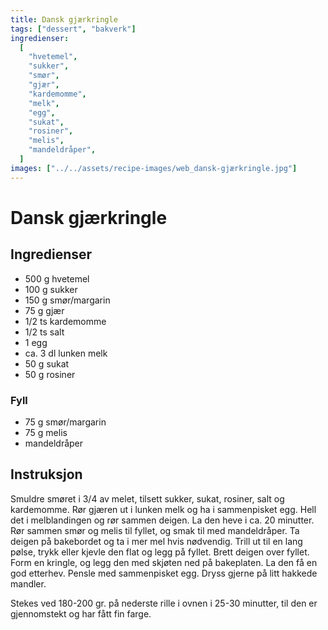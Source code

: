 ```yaml
---
title: Dansk gjærkringle
tags: ["dessert", "bakverk"]
ingredienser:
  [
    "hvetemel",
    "sukker",
    "smør",
    "gjær",
    "kardemomme",
    "melk",
    "egg",
    "sukat",
    "rosiner",
    "melis",
    "mandeldråper",
  ]
images: ["../../assets/recipe-images/web_dansk-gjærkringle.jpg"]
---
```


# Dansk gjærkringle

## Ingredienser

- 500 g hvetemel
- 100 g sukker
- 150 g smør/margarin
- 75 g gjær
- 1/2 ts kardemomme
- 1/2 ts salt
- 1 egg
- ca. 3 dl lunken melk
- 50 g sukat
- 50 g rosiner

### Fyll

- 75 g smør/margarin
- 75 g melis
- mandeldråper

## Instruksjon

Smuldre smøret i 3/4 av melet, tilsett sukker, sukat, rosiner, salt og kardemomme. Rør gjæren ut i lunken melk og ha i sammenpisket egg. Hell det i melblandingen og rør sammen deigen. La den heve i ca. 20 minutter. Rør sammen smør og melis til fyllet, og smak til med mandeldråper. Ta deigen på bakebordet og ta i mer mel hvis nødvendig. Trill ut til en lang pølse, trykk eller kjevle den flat og legg på fyllet. Brett deigen over fyllet. Form en kringle, og legg den med skjøten ned på bakeplaten. La den få en god etterhev. Pensle med sammenpisket egg. Dryss gjerne på litt hakkede mandler.

Stekes ved 180-200 gr. på nederste rille i ovnen i 25-30 minutter, til den er gjennomstekt og har fått fin farge.

